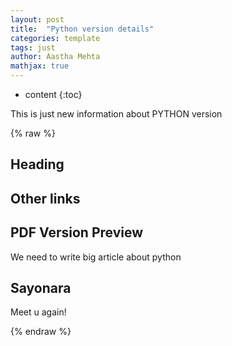 ```yaml
---
layout: post
title:  "Python version details"
categories: template
tags: just
author: Aastha Mehta
mathjax: true
---
```


* content
{:toc}

This is just new information about PYTHON version




{% raw %}
## Heading

## Other links

## PDF Version Preview


We need to write big article about python

## Sayonara

Meet u again!

{% endraw %}
